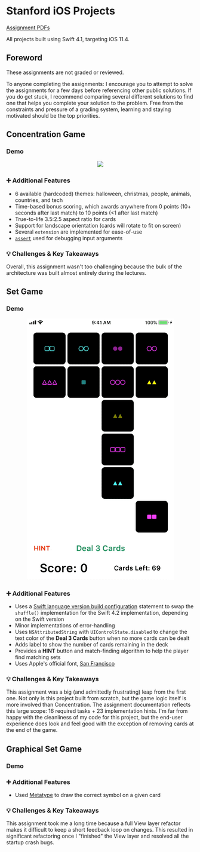 # Stanford iOS Projects

[Assignment PDFs](https://drive.google.com/drive/folders/1-TWZDChwwzkiGzt78QlPZDzN-j82JfR6)

All projects built using Swift 4.1, targeting iOS 11.4.

## Foreword

These assignments are not graded or reviewed.

To anyone completing the assignments: I encourage you to attempt to solve the assignments for a few days before referencing other public solutions. If you do get stuck, I recommend comparing several different solutions to find one that helps you complete your solution to the problem. Free from the constraints and pressure of a grading system, learning and staying motivated should be the top priorities.

## Concentration Game

### Demo

<p align="center">
	<img src="Demos/concentration.gif">
</p>

### :heavy_plus_sign: Additional Features

- 6 available (hardcoded) themes: halloween, christmas, people, animals, countries, and tech
- Time-based bonus scoring, which awards anywhere from 0 points (10+ seconds after last match) to 10 points (<1 after last match)
- True-to-life 3.5:2.5 aspect ratio for cards
- Support for landscape orientation (cards will rotate to fit on screen)
- Several `extension` are implemented for ease-of-use
- [`assert`](https://developer.apple.com/documentation/swift/1541112-assert) used for debugging input arguments

### :bulb: Challenges & Key Takeaways

Overall, this assignment wasn't too challenging because the bulk of the architecture was built almost entirely during the lectures.

## Set Game

### Demo

<p align="center">
	<img src="Demos/set.gif">
</p>

### :heavy_plus_sign: Additional Features

- Uses a [Swift language version build configuration](https://github.com/apple/swift-evolution/blob/master/proposals/0020-if-swift-version.md) statement to swap the `shuffle()` implementation for the Swift 4.2 implementation, depending on the Swift version
- Minor implementations of error-handling
- Uses `NSAttributedString` with `UIControlState.disabled` to change the text color of the **Deal 3 Cards** button when no more cards can be dealt
- Adds label to show the number of cards remaining in the deck
- Provides a **HINT** button and match-finding algorithm to help the player find matching sets
- Uses Apple's official font, [San Francisco](https://developer.apple.com/fonts/)

### :bulb: Challenges & Key Takeaways

This assignment was a big (and admittedly frustrating) leap from the first one. Not only is this project built from scratch, but the game logic itself is more involved than Concentration. The assignment documentation reflects this large scope: 16 required tasks + 23 implementation hints. I'm far from happy with the cleanliness of my code for this project, but the end-user experience does look and feel good with the exception of removing cards at the end of the game.

## Graphical Set Game

### Demo

### :heavy_plus_sign: Additional Features

- Used [Metatype](https://docs.swift.org/swift-book/ReferenceManual/Types.html#grammar_metatype-type) to draw the correct symbol on a given card

### :bulb: Challenges & Key Takeaways

This assignment took me a long time because a full View layer refactor makes it difficult to keep a short feedback loop on changes. This resulted in significant refactoring once I "finished" the View layer and resolved all the startup crash bugs.

